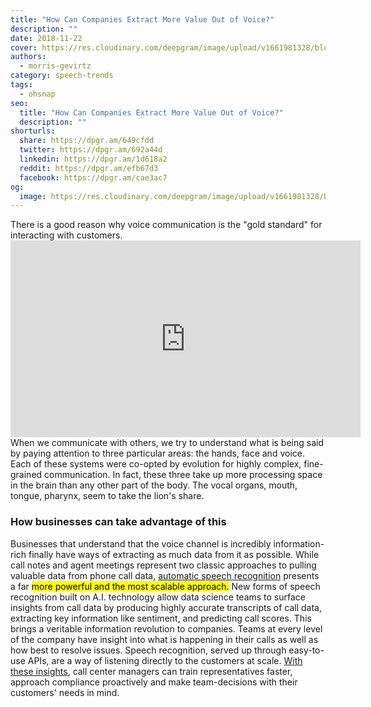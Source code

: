 ```yaml
---
title: "How Can Companies Extract More Value Out of Voice?"
description: ""
date: 2018-11-22
cover: https://res.cloudinary.com/deepgram/image/upload/v1661981328/blog/how-can-companies-extract-more-value-out-of-voice/how-can-cos-extract-value%402x.jpg
authors:
  - morris-gevirtz
category: speech-trends
tags:
  - ohsnap
seo:
  title: "How Can Companies Extract More Value Out of Voice?"
  description: ""
shorturls:
  share: https://dpgr.am/649cfdd
  twitter: https://dpgr.am/692a44d
  linkedin: https://dpgr.am/1d618a2
  reddit: https://dpgr.am/efb67d3
  facebook: https://dpgr.am/cae3ac7
og:
  image: https://res.cloudinary.com/deepgram/image/upload/v1661981328/blog/how-can-companies-extract-more-value-out-of-voice/how-can-cos-extract-value%402x.jpg
---
```


There is a good reason why voice communication is the "gold standard" for interacting with customers. <iframe src="https://www.youtube.com/embed/Q5K2tiZQS6k" width="560" height="315" frameborder="0" allowfullscreen="allowfullscreen"></iframe>When we communicate with others, we try to understand what is being said by paying attention to three particular areas: the hands, face and voice. Each of these systems were co-opted by evolution for highly complex, fine-grained communication. In fact, these three take up more processing space in the brain than any other part of the body. The vocal organs, mouth, tongue, pharynx, seem to take the lion's share.

### How businesses can take advantage of this

Businesses that understand that the voice channel is incredibly information-rich finally have ways of extracting as much data from it as possible. While call notes and agent meetings represent two classic approaches to pulling valuable data from phone call data, [automatic speech recognition](https://blog.deepgram.com/what-is-asr/) presents a far <mark>more powerful and the most scalable approach.</mark> New forms of speech recognition built on A.I. technology allow data science teams to surface insights from call data by producing highly accurate transcripts of call data, extracting key information like sentiment, and predicting call scores. This brings a veritable information revolution to companies. Teams at every level of the company have insight into what is happening in their calls as well as how best to resolve issues. Speech recognition, served up through easy-to-use APIs, are a way of listening directly to the customers at scale. [With these insights](https://blog.deepgram.com/five-ways-to-use-speech-recognition-apis-to-empower-your-business/), call center managers can train representatives faster, approach compliance proactively and make team-decisions with their customers' needs in mind.
